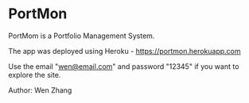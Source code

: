 # PortMon 

PortMom is a Portfolio Management System.

The app was deployed using Heroku - https://portmon.herokuapp.com

Use the email "wen@email.com" and password "12345" if you want to explore the site.

Author: Wen Zhang
